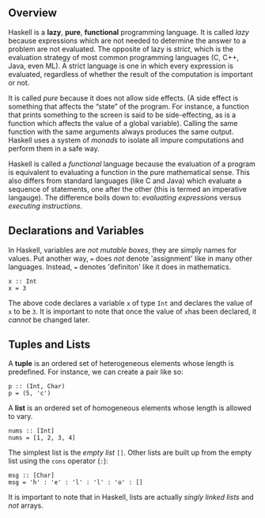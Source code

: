 ## Overview

Haskell is a **lazy**, **pure**, **functional** programming language. It is called *lazy* because expressions which are not needed to determine the answer to a problem are not evaluated. The opposite of lazy is *strict*, which is the evaluation strategy of most common programming languages (C, C++, Java, even ML). A strict language is one in which every expression is evaluated, regardless of whether the result of the computation is important or not.

It is called *pure* because it does not allow side effects. (A side effect is something that affects the “state” of the program. For instance, a function that prints something to the screen is said to be side-effecting, as is a function which affects the
value of a global variable). Calling the same function with the same arguments always produces the same output. Haskell uses a system of *monads* to isolate all impure computations and perform them in a safe way.

Haskell is called a *functional* language because the evaluation of a program is equivalent to evaluating a function in the pure mathematical sense. This also differs from standard languages (like C and Java) which evaluate a sequence of statements,
one after the other (this is termed an imperative langauge). The difference boils down to: *evaluating expressions* versus *executing instructions*.

## Declarations and Variables

In Haskell, variables are *not mutable boxes*, they are simply names for values. Put another way, ```=``` does *not* denote 'assignment' like in many other languages. Instead, ```=``` denotes 'definiton' like it does in mathematics.

```
x :: Int
x = 3
```

The above code declares a variable ```x``` of type ```Int``` and declares the value of ```x``` to be ```3```. It is important to note that once the value of ```x```has been declared, it *cannot* be changed later.

## Tuples and Lists

A **tuple** is an ordered set of heterogeneous elements whose length is predefined. For instance, we can create a pair like so:

```
p :: (Int, Char)
p = (5, 'c')
```

A **list** is an ordered set of homogeneous elements whose length is allowed to vary.

```
nums :: [Int]
nums = [1, 2, 3, 4]
```
The simplest list is the *empty list* ```[]```. Other lists are built up from the empty list using the ```cons``` operator (```:```):

```
msg :: [Char]
msg = 'h' : 'e' : 'l' : 'l' : 'o' : []
```
It is important to note that in Haskell, lists are actually *singly linked lists* and *not* arrays.





